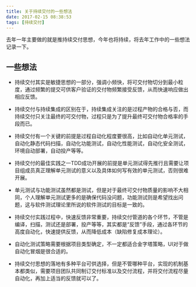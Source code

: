 ```yaml
---
title: 关于持续交付的一些想法
date: 2017-02-15 08:38:53
tags: [持续交付]
---
```


去年一年主要做的就是推持续交付思想，今年也将持续，将去年工作中的一些想法记录一下。

## 一些想法

- 持续交付其实是敏捷思想的一部分，强调小频快，将可交付物切分到最小粒度，通过频繁的提交可供客户验证的交付物频繁接受反馈，从而快速响应做出相应反馈。

- 持续交付与持续集成的区别在于，持续集成关注的是过程产物的合格与否，而持续交付只关注最终的可交付物，过程只是为了提升最终可交付物合格率的手段而已。

- 持续交付有一个关键的前提是过程自动化程度要很高，比如自动化单元测试，自动化静态代码扫描，自动化功能测试，自动化性能测试，自动化安全测试，环境自动部署，自动投产等等。

- 持续交付的最佳实践之一TDD成功开展的前提是单元测试得先推行且需要让项目组成员真正理解单元测试的意义以及具体如何写有效的单元测试，否则很难开展。

- 单元测试与功能测试虽然都是测试，但是对于最终可交付物质量的影响不大相同，个人理解单元测试更多的是确保代码没问题，功能测试则是希望找出问题，这与软件测试理论里所说的软件测试的目标是一致的。

- 持续交付实践过程中，快速反馈非常重要，持续交付管道的各个环节，不管是编译，扫描，测试还是部署，投产等等，其实都是“反馈”手段，通过各环节的高度自动化，快速提供反馈，从而降低成本（缺陷修复成本理论）。

- 自动化测试策略需要根据项目类型确定，不一定都适合金字塔策略，UI对于做自动化冒烟是很合适的。

- 持续交付思想的落地有多种平台可供选择，但是不管哪种平台，实现的机制基本都类似，需要项目团队共同制订交付标准以及交付流程，并将交付流程尽量自动化，再加上适当的反馈就可以了。